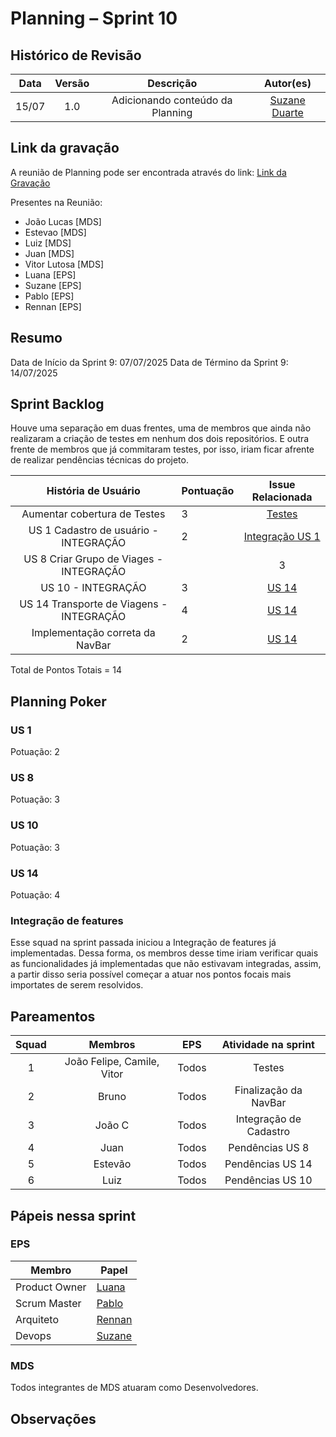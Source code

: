 # Planning – Sprint 10

## Histórico de Revisão
| Data | Versão | Descrição | Autor(es)|
|:----:|:------:|:---------:|:--------:|
| 15/07 | 1.0 | Adicionando conteúdo da Planning | [Suzane Duarte](https://github.com/suzaneaduarte)|

## Link da gravação 

A reunião de Planning pode ser encontrada através do link: [Link da Gravação](https://unbbr.sharepoint.com/sites/Time1-EPSMDS/_layouts/15/stream.aspx?id=%2Fsites%2FTime1%2DEPSMDS%2FDocumentos%20Compartilhados%2FGeneral%2FRecordings%2FReuni%C3%A3o%20em%20General%2D20250709%5F201614%2DGrava%C3%A7%C3%A3o%20de%20Reuni%C3%A3o%2Emp4&referrer=StreamWebApp%2EWeb&referrerScenario=AddressBarCopied%2Eview%2E45a6024f%2D55cc%2D45a4%2D8b32%2De4488ac5d26c)

Presentes na Reunião:

- João Lucas [MDS]
- Estevao [MDS]
- Luiz [MDS]
- Juan [MDS]
- Vitor Lutosa [MDS]
- Luana [EPS]
- Suzane [EPS]
- Pablo [EPS]
- Rennan [EPS]

## Resumo 

Data de Início da Sprint 9: 07/07/2025
Data de Término da Sprint 9: 14/07/2025

## Sprint Backlog

Houve uma separação em duas frentes, uma de membros que ainda não realizaram a criação de testes em nenhum dos dois repositórios. E outra frente de membros que já commitaram testes, por isso, iriam ficar afrente de realizar pendências técnicas do projeto. 

| **História de Usuário**                                                            | **Pontuação** | **Issue Relacionada**|
| :--------------------------------------------------------------------: | :------------- | :-----------: | 
| Aumentar cobertura de Testes | 3 |       [Testes](https://github.com/fga-eps-mds/2025.1-VaiPelaSombra-docs/issues/51)       | 
| US 1 Cadastro de usuário - INTEGRAÇÃO | 2 |       [Integração US 1](https://github.com/fga-eps-mds/2025.1-VaiPelaSombra-docs/issues/12)       | 
| US 8 Criar Grupo de Viages - INTEGRAÇÃO | | 3 |   [US 8](https://github.com/fga-eps-mds/2025.1-VaiPelaSombra-docs/issues/20)|      | 
| US 10 - INTEGRAÇÃO | 3 |       [US 14](https://github.com/fga-eps-mds/2025.1-VaiPelaSombra-docs/issues/32) | 
| US 14 Transporte de Viagens - INTEGRAÇÃO | 4 |       [US 14](https://github.com/fga-eps-mds/2025.1-VaiPelaSombra-docs/issues/22) | 
| Implementação correta da NavBar | 2 |       [US 14](https://github.com/fga-eps-mds/2025.1-VaiPelaSombra-docs/issues/22) | 

Total de Pontos Totais = 14

## Planning Poker 

### US 1

Potuação: 2

### US 8

Potuação: 3

### US 10

Potuação: 3

### US 14

Potuação: 4

### Integração de features

Esse squad na sprint passada iniciou a Integração de features já implementadas. Dessa forma, os membros desse time iriam verificar quais as funcionalidades já implementadas que não estivavam integradas, assim, a partir disso seria possível começar a atuar nos pontos focais mais importates de serem resolvidos. 

## Pareamentos

| Squad | Membros | EPS | Atividade na sprint |
|:--------: | :-------: | :-------:| :-----:|
| 1 | João Felipe, Camile, Vitor | Todos | Testes |
| 2 | Bruno | Todos | Finalização da NavBar |
| 3 | João C | Todos | Integração de Cadastro |
| 4 | Juan | Todos | Pendências US 8 |
| 5 | Estevão | Todos | Pendências US 14 |
| 6 | Luiz | Todos | Pendências US 10 |

## Pápeis nessa sprint

### EPS

Membro| Papel
------------ | --------------
Product Owner |  [Luana](https://github.com/luanatorress)
Scrum Master | [Pablo](https://github.com/PabloGJBS) 
Arquiteto | [Rennan](https://github.com/renannOgomes)
Devops | [Suzane](https://github.com/suzaneaduarte) 

### MDS

Todos integrantes de MDS atuaram como Desenvolvedores. 

## Observações